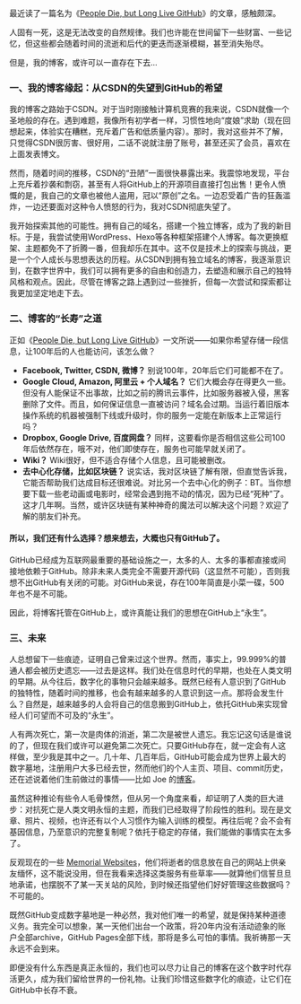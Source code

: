 最近读了一篇名为《[People Die, but Long Live GitHub](https://laike9m.com/blog/people-die-but-long-live-github,122/)》的文章，感触颇深。

人固有一死，这是无法改变的自然规律。我们也许能在世间留下一些财富、一些记忆，但这些都会随着时间的流逝和后代的更迭而逐渐模糊，甚至消失殆尽。

但是，我的博客，或许可以一直存在下去…

### 一、我的博客缘起：从CSDN的失望到GitHub的希望
我的博客之路始于CSDN。对于当时刚接触计算机竞赛的我来说，CSDN就像一个圣地般的存在。遇到难题，我像所有初学者一样，习惯性地向“度娘”求助（现在回想起来，体验实在糟糕，充斥着广告和低质量内容）。那时，我对这些并不了解，只觉得CSDN很厉害、很好用，二话不说就注册了账号，甚至还买了会员，喜欢在上面发表博文。

然而，随着时间的推移，CSDN的“丑陋”一面很快暴露出来。我震惊地发现，平台上充斥着抄袭和剽窃，甚至有人将GitHub上的开源项目直接打包出售！更令人愤慨的是，我自己的文章也被他人盗用，冠以“原创”之名。一边忍受着广告的狂轰滥炸，一边还要面对这种令人愤怒的行为，我对CSDN彻底失望了。

我开始探索其他的可能性。拥有自己的域名，搭建一个独立博客，成为了我的新目标。于是，我尝试使用WordPress、Hexo等各种框架搭建个人博客。每次更换框架、主题都免不了折腾一番，但我却乐在其中。这不仅是技术上的探索与挑战，更是一个个人成长与思想表达的历程。从CSDN到拥有独立域名的博客，我逐渐意识到，在数字世界中，我们可以拥有更多的自由和创造力，去塑造和展示自己的独特风格和观点。因此，尽管在博客之路上遇到过一些挫折，但每一次尝试和探索都让我更加坚定地走下去。

### 二、博客的“长寿”之道
正如《[People Die, but Long Live GitHub](https://laike9m.com/blog/people-die-but-long-live-github,122/)》一文所说——如果你希望存储一段信息，让100年后的人也能访问，该怎么做？
*   **Facebook, Twitter, CSDN, 微博？** 别说100年，20年后它们可能都不在了。
*   **Google Cloud, Amazon, 阿里云 + 个人域名？** 它们大概会存在得更久一些。但没有人能保证不出事故，比如之前的腾讯云事件，比如服务器被入侵，黑客删除了文件。而且，如何保证信息一直被访问？域名会过期。当运行着旧版本操作系统的机器被强制下线或升级时，你的服务一定能在新版本上正常运行吗？
*   **Dropbox, Google Drive, 百度网盘？** 同样，这要看你是否相信这些公司100年后依然存在，哦不对，他们即使存在，服务也可能早就关闭了。
*   **Wiki？** Wiki很好，但不适合存储个人信息，且可能被删改。
*   **去中心化存储，比如区块链？** 说实话，我对区块链了解有限，但直觉告诉我，它能否帮助我们达成目标还很难说。对比另一个去中心化的例子：BT。当你想要下载一些老动画或电影时，经常会遇到拖不动的情况，因为已经“死种”了。这才几年啊。当然，或许区块链有某种神奇的魔法可以解决这个问题？欢迎了解的朋友们补充。

#### 所以，我们还有什么选择？想来想去，大概也只有GitHub了。
GitHub已经成为互联网最重要的基础设施之一，太多的人、太多的事都直接或间接地依赖于GitHub。除非未来人类完全不需要开源代码（这显然不可能），否则我想不出GitHub有关闭的可能。对GitHub来说，存在100年简直是小菜一碟，500年也不是不可能。

因此，将博客托管在GitHub上，或许真能让我们的思想在GitHub上“永生”。

### 三、未来
人总想留下一些痕迹，证明自己曾来过这个世界。然而，事实上，99.999%的普通人都会被历史遗忘——过去是这样。我们处在信息时代的早期，也处在人类文明的早期。从今往后，数字化的事物只会越来越多。既然已经有人意识到了GitHub的独特性，随着时间的推移，也会有越来越多的人意识到这一点。那将会发生什么？自然是，越来越多的人会将自己的信息搬到GitHub上，依托GitHub来实现曾经人们可望而不可及的“永生”。

人有两次死亡，第一次是肉体的消逝，第二次是被世人遗忘。我忘记这句话是谁说的了，但现在我们或许可以避免第二次死亡。只要GitHub存在，就一定会有人这样做，至少我是其中之一。几十年、几百年后，GitHub可能会成为世界上最大的数字墓地，注册用户大多已经去世，然而他们的个人主页、项目、commit历史，还在述说着他们生前做过的事情——比如 Joe 的[博客](https://joearms.github.io/)。

虽然这种推论有些令人毛骨悚然，但从另一个角度来看，却证明了人类的巨大进步：对抗死亡是人类文明永恒的主题，而我们已经取得了阶段性的胜利。现在是文章、照片、视频，也许还有以个人习惯作为输入训练的模型。再往后呢？会不会有基因信息，乃至意识的完整复制呢？依托于稳定的存储，我们能做的事情实在太多了。

反观现在的一些 [Memorial Websites](https://www.everplans.com/articles/the-top-10-online-memorial-websites)，他们将逝者的信息放在自己的网站上供亲友缅怀，这不能说没用，但在我看来选择这类服务有些草率——就算他们信誓旦旦地承诺，也摆脱不了某一天关站的风险，到时候还指望他们好好管理这些数据吗？不可能的。

既然GitHub变成数字墓地是一种必然，我对他们唯一的希望，就是保持某种道德义务。我完全可以想象，某一天他们出台一个政策，将20年内没有活动迹象的账户全部archive，GitHub Pages全部下线，那将是多么可怕的事情。我祈祷那一天永远不会到来。

即便没有什么东西是真正永恒的，我们也可以尽力让自己的博客在这个数字时代存活更久，成为我们留给世界的一份礼物。让我们珍惜这些数字化的痕迹，让它们在GitHub中长存不衰。